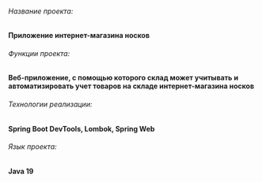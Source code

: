 ###### Название проекта:
####  Приложение интернет-магазина носков

###### Функции проекта:
####  Веб-приложение, с помощью которого склад может учитывать и автоматизировать учет товаров на складе интернет-магазина носков

###### Технологии реализации:
#### Spring Boot DevTools, Lombok, Spring Web

###### Язык проекта:
#### Java 19